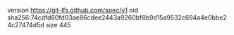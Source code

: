 version https://git-lfs.github.com/spec/v1
oid sha256:74cdfd60fd03ae86cdee2443a9260bf8b9d15a9532c694a4e0bbe24c27474d5d
size 445
